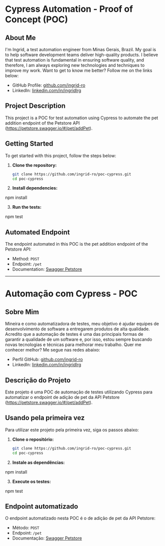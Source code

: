 # Cypress Automation - Proof of Concept (POC)

## About Me

I'm Ingrid, a test automation engineer from Minas Gerais, Brazil. My goal is to help software development teams deliver high-quality products. I believe that test automation is fundamental in ensuring software quality, and therefore, I am always exploring new technologies and techniques to improve my work. Want to get to know me better? Follow me on the links below:

- GitHub Profile: [github.com/ingrid-ro](https://github.com/ingrid-ro)
- LinkedIn: [linkedin.com/in/ingridlrg](https://www.linkedin.com/in/ingridlrg/)

## Project Description

This project is a POC for test automation using Cypress to automate the pet addition endpoint of the Petstore API (https://petstore.swagger.io/#/pet/addPet).

## Getting Started

To get started with this project, follow the steps below:

1. **Clone the repository:**

   ```bash
   git clone https://github.com/ingrid-ro/poc-cypress.git
   cd poc-cypress

2. **Install dependencies:**

npm install

3. **Run the tests:**

npm test

## Automated Endpoint

The endpoint automated in this POC is the pet addition endpoint of the Petstore API:

- Method: `POST`
- Endpoint: `/pet`
- Documentation: [Swagger Petstore](https://petstore.swagger.io/#/pet/addPet)

------------------------------------------------------------------------------
# Automação com Cypress - POC

## Sobre Mim

Mineira e como automatizadora de testes, meu objetivo é ajudar equipes de desenvolvimento de software a entregarem produtos de alta qualidade. Acredito que a automação de testes é uma das principais formas de garantir a qualidade de um software e, por isso, estou sempre buscando novas tecnologias e técnicas para melhorar meu trabalho. Quer me conhecer melhor? Me segue nas redes abaixo:

- Perfil GitHub: [github.com/ingrid-ro](https://github.com/ingrid-ro)
- LinkedIn: [linkedin.com/in/ingridlrg](https://www.linkedin.com/in/ingridlrg/)

## Descrição do Projeto

Este projeto é uma POC de automação de testes utilizando Cypress para automatizar o endpoint de adição de pet da API Petstore (https://petstore.swagger.io/#/pet/addPet).

## Usando pela primeira vez

Para utilizar este projeto pela primeira vez, siga os passos abaixo:

1. **Clone o repositório:**

   ```bash
   git clone https://github.com/ingrid-ro/poc-cypress.git
   cd poc-cypress

2. **Instale as dependências:**

npm install

3. **Execute os testes:**

npm test

## Endpoint automatizado

O endpoint automatizado nesta POC é o de adição de pet da API Petstore:

- Método: `POST`
- Endpoint: `/pet`
- Documentação: [Swagger Petstore](https://petstore.swagger.io/#/pet/addPet)


